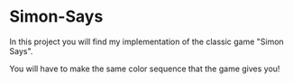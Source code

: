 # Simon-Says
In this project you will find my implementation of the classic game "Simon Says".

You will have to make the same color sequence that the game gives you!
